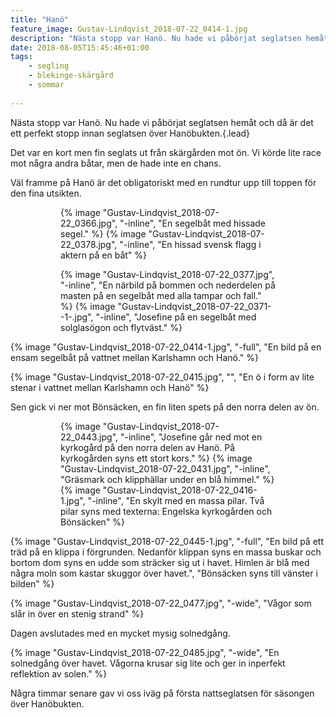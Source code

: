 ```yaml
---
title: "Hanö"
feature_image: Gustav-Lindqvist_2018-07-22_0414-1.jpg
description: "Nästa stopp var Hanö. Nu hade vi påbörjat seglatsen hemåt och då är det ett perfekt stopp innan seglatsen över Hanöbukten."
date: 2018-08-05T15:45:46+01:00
tags:
    - segling
    - blekinge-skärgård
    - sommar
    
---
```


Nästa stopp var Hanö. Nu hade vi påbörjat seglatsen hemåt och då är det ett perfekt stopp innan seglatsen över Hanöbukten.{.lead}

Det var en kort men fin seglats ut från skärgården mot ön. Vi körde lite race mot några andra båtar, men de hade inte en chans.

Väl framme på Hanö är det obligatoriskt med en rundtur upp till toppen för den fina utsikten.

<figure class="gallery -wide">
	<figure class="gallery-row">
		{% image "Gustav-Lindqvist_2018-07-22_0366.jpg", "-inline", "En segelbåt med hissade segel." %}
		{% image "Gustav-Lindqvist_2018-07-22_0378.jpg", "-inline", "En hissad svensk flagg i aktern på en båt" %}
	</figure>
	<figure class="gallery-row">
		{% image "Gustav-Lindqvist_2018-07-22_0377.jpg", "-inline", "En närbild på bommen och nederdelen på masten på en segelbåt med alla tampar och fall." %}
		{% image "Gustav-Lindqvist_2018-07-22_0371--1-.jpg", "-inline", "Josefine på en segelbåt med solglasögon och flytväst." %}
	</figure>
</figure>


{% image "Gustav-Lindqvist_2018-07-22_0414-1.jpg", "-full", "En bild på en ensam segelbåt på vattnet mellan Karlshamn och Hanö." %}

{% image "Gustav-Lindqvist_2018-07-22_0415.jpg", "", "En ö i form av lite stenar i vattnet mellan Karlshamn och Hanö" %}

Sen gick vi ner mot Bönsäcken, en fin liten spets på den norra delen av ön.

<figure class="gallery -wide">
	<figure class="gallery-row">
		{% image "Gustav-Lindqvist_2018-07-22_0443.jpg", "-inline", "Josefine går ned mot en kyrkogård på den norra delen av Hanö. På kyrkogården syns ett stort kors." %}
		{% image "Gustav-Lindqvist_2018-07-22_0431.jpg", "-inline", "Gräsmark och klipphällar under en blå himmel." %}
		{% image "Gustav-Lindqvist_2018-07-22_0416-1.jpg", "-inline", "En skylt med en massa pilar. Två pilar syns med texterna: Engelska kyrkogården och Bönsäcken" %}
	</figure>
</figure>

{% image "Gustav-Lindqvist_2018-07-22_0445-1.jpg", "-full", "En bild på ett träd på en klippa i förgrunden. Nedanför klippan syns en massa buskar och bortom dom syns en udde som sträcker sig ut i havet. Himlen är blå med några moln som kastar skuggor över havet.", "Bönsäcken syns till vänster i bilden" %}

{% image "Gustav-Lindqvist_2018-07-22_0477.jpg", "-wide", "Vågor som slår in över en stenig strand" %}

Dagen avslutades med en mycket mysig solnedgång.

{% image "Gustav-Lindqvist_2018-07-22_0485.jpg", "-wide", "En solnedgång över havet. Vågorna krusar sig lite och ger in inperfekt reflektion av solen." %}

Några timmar senare gav vi oss iväg på första nattseglatsen för säsongen över Hanöbukten.

